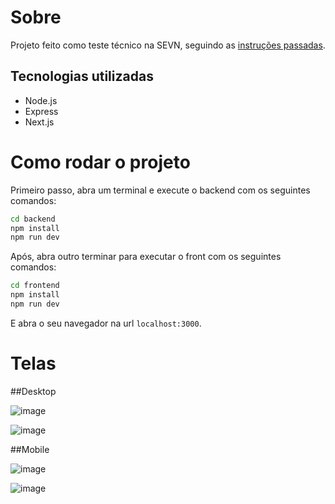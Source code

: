 # Sobre
Projeto feito como teste técnico na SEVN, seguindo as [instruções passadas](https://github.com/sevn/teste-fullstack-1).

## Tecnologias utilizadas
- Node.js
- Express
- Next.js

# Como rodar o projeto

Primeiro passo, abra um terminal e execute o backend com os seguintes comandos:

```bash
cd backend
npm install
npm run dev
```

Após, abra outro terminar para executar o front com os seguintes comandos:

```bash
cd frontend
npm install
npm run dev
```
E abra o seu navegador na url `localhost:3000`.

# Telas

##Desktop

![image](https://user-images.githubusercontent.com/50144568/179266965-ce3f0e83-ce50-417e-8dbc-bbd82a49813c.png)

![image](https://user-images.githubusercontent.com/50144568/179266943-44c61d18-3a26-41ff-9d0b-5ef0bbcdbbe2.png)

##Mobile

![image](https://user-images.githubusercontent.com/50144568/179267826-854c8b62-b242-4c6b-9c5e-68d7e2d63b3b.png)

![image](https://user-images.githubusercontent.com/50144568/179267742-1bdad55b-4079-4945-8108-8022d89d452d.png)



